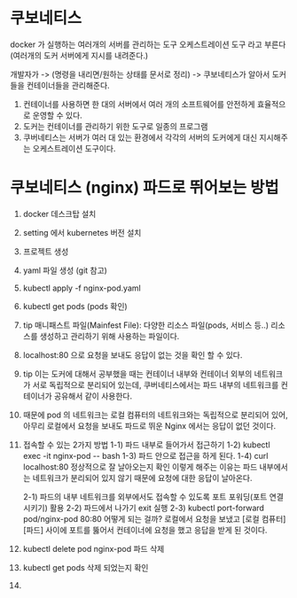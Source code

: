 # 쿠보네티스
docker 가 실행하는 여러개의 서버를 관리하는 도구
오케스트레이션 도구 라고 부른다 (여러개의 도커 서버에게 지시를 내려준다.)

개발자가 -> (명령을 내리면/원하는 상태를 문서로 정리) -> 쿠보네티스가 알아서 도커들을 컨테이너들을 관리해준다.

1. 컨테이너를 사용하면 한 대의 서버에서 여러 개의 소프트웨어를 안전하게 효율적으로 운영할 수 있다.
2. 도커는 컨테이너를 관리하기 위한 도구로 일종의 프로그램
3. 쿠버네티스는 서버가 여러 대 있는 환경에서 각각의 서버의 도커에게 대신 지시해주는 오케스트레이션 도구이다.

# 쿠보네티스 (nginx) 파드로 뛰어보는 방법
  1. docker 데스크탑 설치
  2. setting 에서 kubernetes 버전 설치
  3. 프로젝트 생성
  4. yaml 파일 생성 (git 참고)
  5. kubectl apply -f nginx-pod.yaml
  6. kubectl get pods (pods 확인)
  7. tip 매니패스트 파일(Mainfest File): 다양한 리소스 파일(pods, 서비스 등..) 리소스를 생성하고 관리하기 위해 사용하는 파일이다.
  8. localhost:80 으로 요청을 보내도 응답이 없는 것을 확인 할 수 있다.
  9. tip 이는 도커에 대해서 공부했을 때는 컨테이너 내부와 컨테이너 외부의 네트워크가 서로 독립적으로 분리되어 있는데, 쿠버네티스에서는 파드 내부의 네트워크를 컨테이너가 공유해서 같이 사용한다.
  10. 때문에 pod 의 네트워크는 로컬 컴퓨터의 네트워크와는 독립적으로 분리되어 있어, 아무리 로컬에서 요청을 보내도 파드로 뛰운 Nginx 에서는 응답이 없던 것이다.
  11. 접속할 수 있는 2가지 방법
    1-1) 파드 내부로 들어가서 접근하기
    1-2) kubectl exec -it nginx-pod -- bash
    1-3) 파드 안으로 접근을 하게 된다.
    1-4) curl localhost:80 정상적으로 잘 날아오는지 확인
       이렇게 해주는 이유는 파드 내부에서는 네트워크가 분리되어 있지 않기 때문에 요청에 대한 응답이 날아온다.
      
      2-1) 파드의 내부 네트워크를 외부에서도 접속할 수 있도록 포트 포워딩(포트 연결시키기) 활용
      2-2) 파드에서 나가기 exit 실행
      2-3) kubectl port-forward pod/nginx-pod 80:80
       어떻게 되는 걸까?
        로컬에서 요청을 보냈고 [로컬 컴퓨터] [파드] 사이에 포트를 뚫어서 컨테이너에 요청을 했고 응답을 받게 된 것이다.
  14. kubectl delete pod nginx-pod 파드 삭제
  15. kubectl get pods 삭제 되었는지 확인
  16. 



